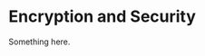 [title]: # (Encryption and Security)
[tags]: # (XXX)
[priority]: # (1643)
# Encryption and Security
Something here.
